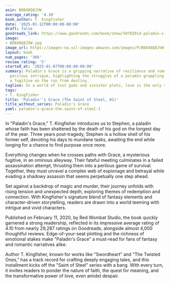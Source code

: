 ```yaml
---
asin: B0848Q8JVW
average_rating: '4.10'
book_author: T. Kingfisher
date: '2025-01-12T00:00:00-08:00'
draft: false
goodreads_link: https://www.goodreads.com/book/show/50702014-paladin-s-grace
image:
- B0848Q8JVW.jpg
image_url: https://images-na.ssl-images-amazon.com/images/P/B0848Q8JVW.01._SCLZZZZZZZ.jpg
layout: book
num_pages: '366'
review_rating: '5'
started_at: '2025-01-07T00:00:00-08:00'
summary: Paladin's Grace is a gripping narrative of resilience and romance amidst
  perilous intrigue, highlighting the struggles of a paladin grappling with loss and
  a fugitive on the run from destiny.
tagline: In a world of lost gods and sinister plots, love is the only salvation.
tags:
- T. Kingfisher
title: 'Paladin''s Grace (The Saint of Steel, #1)'
title_without_series: Paladin's Grace
yaml: paladin-s-grace-the-saint-of-steel-1
---
```


In "Paladin's Grace," T. Kingfisher introduces us to Stephen, a paladin whose faith has been shattered by the death of his god on the longest day of the year. Three years post-tragedy, Stephen is a hollow shell of his former self, devoting his days to mundane tasks, awaiting the end while longing for a chance to find purpose once more.

Everything changes when he crosses paths with Grace, a mysterious fugitive, in an ominous alleyway. Their fateful meeting culminates in a failed assassination attempt, thrusting them into a perilous game of survival. Together, they must unravel a complex web of espionage and betrayal while evading a shadowy assassin that seems perpetually one step ahead.

Set against a backdrop of magic and murder, their journey unfolds with rising tension and unexpected depth, exploring themes of redemption and connection. With Kingfisher's signature blend of fantasy elements and character-driven storytelling, readers are drawn into a world teeming with intrigue and vivid characters.

Published on February 11, 2020, by Red Wombat Studio, the book quickly garnered a strong readership, reflected in its impressive average rating of 4.10 from nearly 29,287 ratings on Goodreads, alongside almost 4,000 thoughtful reviews. Edge-of-your-seat plotting and the richness of emotional stakes make "Paladin's Grace" a must-read for fans of fantasy and romantic narratives alike.

Author T. Kingfisher, known for works like "Swordheart" and "The Twisted Ones," has a track record for crafting deeply engaging tales, and this installment kicks off the "Saint of Steel" series with a bang. With every turn, it invites readers to ponder the nature of faith, the quest for meaning, and the transformative power of love, even amidst despair.